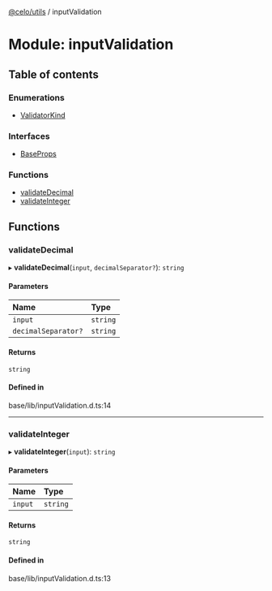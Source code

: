 [@celo/utils](../README.md) / inputValidation

# Module: inputValidation

## Table of contents

### Enumerations

- [ValidatorKind](../enums/inputValidation.ValidatorKind.md)

### Interfaces

- [BaseProps](../interfaces/inputValidation.BaseProps.md)

### Functions

- [validateDecimal](inputValidation.md#validatedecimal)
- [validateInteger](inputValidation.md#validateinteger)

## Functions

### validateDecimal

▸ **validateDecimal**(`input`, `decimalSeparator?`): `string`

#### Parameters

| Name | Type |
| :------ | :------ |
| `input` | `string` |
| `decimalSeparator?` | `string` |

#### Returns

`string`

#### Defined in

base/lib/inputValidation.d.ts:14

___

### validateInteger

▸ **validateInteger**(`input`): `string`

#### Parameters

| Name | Type |
| :------ | :------ |
| `input` | `string` |

#### Returns

`string`

#### Defined in

base/lib/inputValidation.d.ts:13

